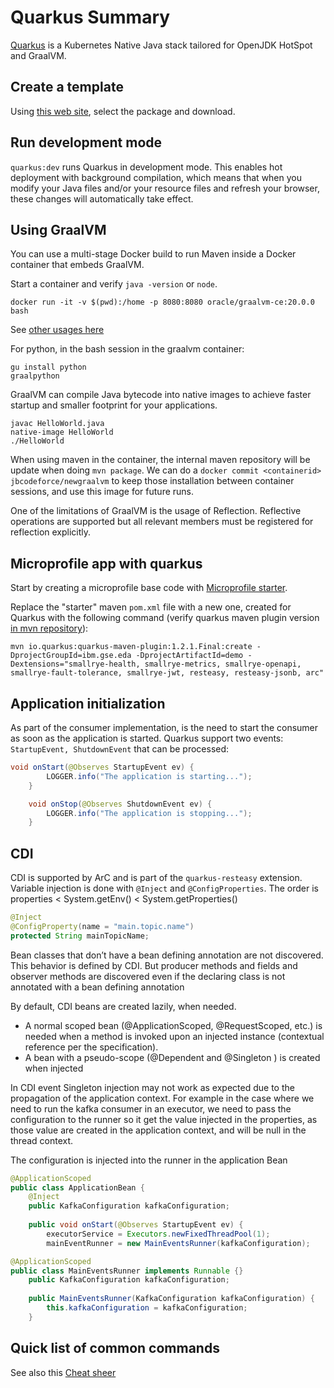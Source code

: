 # Quarkus Summary

[Quarkus](https://quarkus.io/) is a Kubernetes Native Java stack tailored for OpenJDK HotSpot and GraalVM.

## Create a template

Using [this web site](https://code.quarkus.io/), select the package and download.

## Run development mode

`quarkus:dev` runs Quarkus in development mode. This enables hot deployment with background compilation, which means that when you modify your Java files and/or your resource files and refresh your browser, these changes will automatically take effect.


## Using GraalVM

You can use a multi-stage Docker build to run Maven inside a Docker container that embeds GraalVM. 

Start a container and verify `java -version` or `node`.

```shell
docker run -it -v $(pwd):/home -p 8080:8080 oracle/graalvm-ce:20.0.0 bash
```

See [other usages here](https://www.graalvm.org/docs/getting-started/#docker-containers)

For python, in the bash session in the graalvm container:

```shell
gu install python
graalpython
```

GraalVM can compile Java bytecode into native images to achieve faster startup and smaller footprint for your applications. 

```shell
javac HelloWorld.java
native-image HelloWorld
./HelloWorld
```

When using maven in the container, the internal maven repository will be update when doing `mvn package`. We can do a `docker commit <containerid> jbcodeforce/newgraalvm` to keep those installation between container sessions, and use this image for future runs.

One of the limitations of GraalVM is the usage of Reflection. Reflective operations are supported but all relevant members must be registered for reflection explicitly.

## Microprofile app with quarkus

Start by creating a microprofile base code with [Microprofile starter](https://start.microprofile.io/).

Replace the "starter" maven `pom.xml` file with a new one, created for Quarkus with the following command (verify quarkus maven plugin version [in mvn repository](https://mvnrepository.com/artifact/io.quarkus/quarkus-maven-plugin)):

```shell
mvn io.quarkus:quarkus-maven-plugin:1.2.1.Final:create -DprojectGroupId=ibm.gse.eda -DprojectArtifactId=demo -Dextensions="smallrye-health, smallrye-metrics, smallrye-openapi, smallrye-fault-tolerance, smallrye-jwt, resteasy, resteasy-jsonb, arc"
```

## Application initialization

As part of the consumer implementation, is the need to start the consumer as soon as the application is started. Quarkus support two events: `StartupEvent, ShutdownEvent` that can be processed:

```java
void onStart(@Observes StartupEvent ev) {
        LOGGER.info("The application is starting...");
    }

    void onStop(@Observes ShutdownEvent ev) {
        LOGGER.info("The application is stopping...");
    }
```

## CDI

CDI is supported by ArC and is part of the `quarkus-resteasy` extension. Variable injection is done with `@Inject` and `@ConfigProperties`. The order is properties < System.getEnv()  < System.getProperties()

```java
@Inject 
@ConfigProperty(name = "main.topic.name")
protected String mainTopicName;
```

Bean classes that don’t have a bean defining annotation are not discovered. This behavior is defined by CDI. But producer methods and fields and observer methods are discovered even if the declaring class is not annotated with a bean defining annotation

By default, CDI beans are created lazily, when needed.

* A normal scoped bean (@ApplicationScoped, @RequestScoped, etc.) is needed when a method is invoked upon an injected instance (contextual reference per the specification).
* A bean with a pseudo-scope (@Dependent and @Singleton ) is created when injected

In CDI event Singleton injection may not work as expected due to the propagation of the application context. For example in the case where we need to run the kafka consumer in an executor, we need to pass the configuration to the runner so it get the value injected in the properties, as those value are created in the application context, and will be null in the thread context. 

The configuration is injected into the runner in the application Bean


```java
@ApplicationScoped
public class ApplicationBean {
    @Inject
    public KafkaConfiguration kafkaConfiguration;
     
    public void onStart(@Observes StartupEvent ev) {
        executorService = Executors.newFixedThreadPool(1);
        mainEventRunner = new MainEventsRunner(kafkaConfiguration);

```

```java
@ApplicationScoped
public class MainEventsRunner implements Runnable {}
    public KafkaConfiguration kafkaConfiguration;
    
	public MainEventsRunner(KafkaConfiguration kafkaConfiguration) {
		this.kafkaConfiguration = kafkaConfiguration;
    }
```

## Quick list of common commands

See also this [Cheat sheer](https://lordofthejars.github.io/quarkus-cheat-sheet/#quarkuscheatsheet)